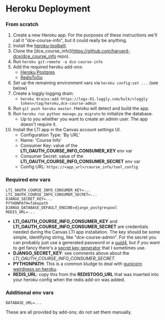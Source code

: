 # Heroku Deployment

### From scratch

1. Create a new Heroku app. For the purposes of these instructions we'll call it "dce-course-info", but it could really be anything.
1. Install the [heroku-toolbelt](https://toolbelt.heroku.com/).
1. Clone the [dce_course_info](https://github.com/harvard-dce/dce_course_info repo).
1. Run `heroku git:remote -a dce-course-info`
1. Add the required heroku add-ons: 
    * [Heroku Postgres](https://addons.heroku.com/heroku-postgresql) 
    * [RedisToGo](https://elements.heroku.com/addons/redistogo)
1. Set up the remaining environment vars via `heroku config:set ...` (see below)
1. Create a loggly logging drain:
    * `heroku drains:add https://logs-01.loggly.com/bulk/<loggly token>/tag/heroku,dce-course-admin`
1. Run `git push heroku master`. Heroku will detect and build the app.
1. Run `heroku run python manage.py migrate` to initialize the database. 
    * Up to you whether you want to create an admin user. The app doesn't require it.
1. Install the LTI app in the Canvas account settings UI. 
    * Configuration Type: 'By URL'
    * Name: 'Course Info'
    * Consumer Key: value of the **LTI_OAUTH_COURSE_INFO_CONSUMER_KEY** env var
    * Consumer Secret: value of the **LTI_OAUTH_COURSE_INFO_CONSUMER_SECRET** env var
    * Config URL: `https://<app_url>/course_info/tool_config`

### Required env vars

    LTI_OAUTH_COURSE_INFO_CONSUMER_KEY=...
    LTI_OAUTH_COURSE_INFO_CONSUMER_SECRET=...
    DJANGO_SECRET_KEY=...
    PYTHONPATH=fakepath
    DJANGO_DATABASE_DEFAULT_ENGINE=django_postgrespool
    REDIS_URL=...

* **LTI_OAUTH_COURSE_INFO_CONSUMER_KEY** and **LTI_OAUTH_COURSE_INFO_CONSUMER_SECRET** are credentials needed during the Canvas LTI app installation. The key should be some simple, identifying string, like "dce-course-admin". For the secret you can probably just use a generated password or a [uuid4](http://en.wikipedia.org/wiki/Universally_unique_identifier#Version_4_.28random.29), but if you want to get fancy there's a [secret key generator](http://techblog.leosoto.com/django-secretkey-generation/) that I sometimes use.
* **DJANGO_SECRET_KEY**: see comments above about the *LTI_OAUTH_COURSE_INFO_CONSUMER_SECRET*.
* **PYTHONPATH**: This is a common kludge to deal with [gunicorn weirdness on heroku](https://github.com/heroku/heroku-buildpack-python/wiki/Troubleshooting#no-module-named-appwsgiapp).
* **REDIS_URL**: copy this from the **REDISTOGO_URL** that was inserted into your heroku config when the redis add-on was added.

### Additional env vars

    DATABASE_URL=...

These are all provided by add-ons; do not set them manually.


